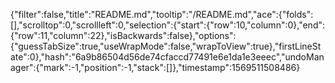{"filter":false,"title":"README.md","tooltip":"/README.md","ace":{"folds":[],"scrolltop":0,"scrollleft":0,"selection":{"start":{"row":10,"column":0},"end":{"row":11,"column":22},"isBackwards":false},"options":{"guessTabSize":true,"useWrapMode":false,"wrapToView":true},"firstLineState":0},"hash":"6a9b86504d56de74cfaccd77491e6e1da1e3eeec","undoManager":{"mark":-1,"position":-1,"stack":[]},"timestamp":1569511508486}